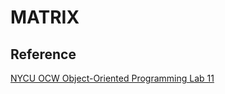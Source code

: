 # MATRIX

## Reference

[NYCU OCW Object-Oriented Programming Lab 11](https://ocw.nycu.edu.tw/course/oop002/LAB_11.pdf)

